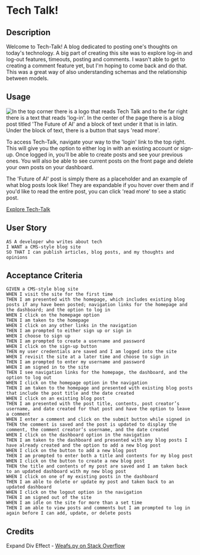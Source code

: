 # Tech Talk!

## Description 
Welcome to Tech-Talk! A blog dedicated to posting one's thoughts on today's technology. A big part of creating this site was to explore log-in and log-out features, timeouts, posting and comments. I wasn't able to get to creating a comment feature yet, but I'm hoping to come back and do that. This was a great way of also understanding schemas and the relationship between models.  

## Usage

![In the top corner there is a logo that reads Tech Talk and to the far right there is a text that reads 'log-in'. In the center of the page there is a blog post titled 'The Future of AI' and a block of text under it that is in latin. Under the block of text, there is a button that says 'read more'.](../../challenges/tech-blog/public/images/techtalk-screenshot.jpg)

To access Tech-Talk, navigate your way to the 'login' link to the top right. This will give you the option to either log in with an existing account or sign-up. Once logged in, you'll be able to create posts and see your previous ones. You will also be able to see current posts on the front page and delete your own posts on your dashboard.

The 'Future of AI' post is simply there as a placeholder and an example of what blog posts look like! They are expandable if you hover over them and if you'd like to read the entire post, you can click 'read more' to see a static post. 

<a href="https://techtalkblog-c1120a1cd671.herokuapp.com/">Explore Tech-Talk</a>

## User Story
```
AS A developer who writes about tech
I WANT a CMS-style blog site
SO THAT I can publish articles, blog posts, and my thoughts and opinions

```

## Acceptance Criteria
```
GIVEN a CMS-style blog site
WHEN I visit the site for the first time
THEN I am presented with the homepage, which includes existing blog posts if any have been posted; navigation links for the homepage and the dashboard; and the option to log in
WHEN I click on the homepage option
THEN I am taken to the homepage
WHEN I click on any other links in the navigation
THEN I am prompted to either sign up or sign in
WHEN I choose to sign up
THEN I am prompted to create a username and password
WHEN I click on the sign-up button
THEN my user credentials are saved and I am logged into the site
WHEN I revisit the site at a later time and choose to sign in
THEN I am prompted to enter my username and password
WHEN I am signed in to the site
THEN I see navigation links for the homepage, the dashboard, and the option to log out
WHEN I click on the homepage option in the navigation
THEN I am taken to the homepage and presented with existing blog posts that include the post title and the date created
WHEN I click on an existing blog post
THEN I am presented with the post title, contents, post creator’s username, and date created for that post and have the option to leave a comment
WHEN I enter a comment and click on the submit button while signed in
THEN the comment is saved and the post is updated to display the comment, the comment creator’s username, and the date created
WHEN I click on the dashboard option in the navigation
THEN I am taken to the dashboard and presented with any blog posts I have already created and the option to add a new blog post
WHEN I click on the button to add a new blog post
THEN I am prompted to enter both a title and contents for my blog post
WHEN I click on the button to create a new blog post
THEN the title and contents of my post are saved and I am taken back to an updated dashboard with my new blog post
WHEN I click on one of my existing posts in the dashboard
THEN I am able to delete or update my post and taken back to an updated dashboard
WHEN I click on the logout option in the navigation
THEN I am signed out of the site
WHEN I am idle on the site for more than a set time
THEN I am able to view posts and comments but I am prompted to log in again before I can add, update, or delete posts

```

## Credits

Expand Div Effect - <a href="https://stackoverflow.com/questions/27441404/how-to-expand-a-div-and-its-contents-on-hover">Weafs.py on Stack Overflow</a>